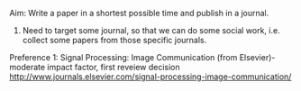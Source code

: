 Aim: Write a paper in a shortest possible time and publish in a journal.

1. Need to target some journal, so that we can do some social work, i.e. collect some papers from those specific journals.

Preference 1: Signal Processing: Image Communication (from Elsevier)-moderate impact factor, first reveiew decision
http://www.journals.elsevier.com/signal-processing-image-communication/
